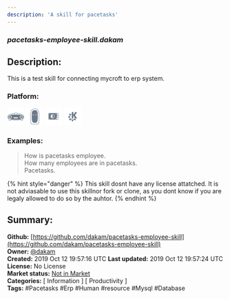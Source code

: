 ```yaml
---
description: 'A skill for pacetasks'
---
```


### _pacetasks-employee-skill.dakam_  
## Description:  
This is a test skill for connecting mycroft to erp system.  
  
  
### Platform:  
 ![Mark I](../.gitbook/assets/mark-1-icon.png)  ![Mark II](../.gitbook/assets/mark-2-icon.png)  ![Picroft](../.gitbook/assets/picroft-icon.png)  ![plasmoid](../.gitbook/assets/kde.png)   
### Examples:  
> How is pacetasks employee.  
> How many employees are in pacetasks.  
> Pacetasks.  
  
{% hint style="danger" %}
This skill dosnt have any license attatched. It is not adviasable to use this skillnor fork or clone, as you dont know if you are legaly allowed to do so by the auhtor.
{% endhint %}
  
## Summary:  
**Github:** [https://github.com/dakam/pacetasks-employee-skill](https://github.com/dakam/pacetasks-employee-skill)  
**Owner:** [@dakam](https://github.com/dakam)  
**Created:** 2019 Oct 12 19:57:16 UTC  **Last updated:** 2019 Oct 12 19:57:24 UTC  
**License:** No License  
**Market status:** [Not in Market](https://market.mycroft.ai/skill/)  
**Categories:** [ Information ] [ Productivity ]   
**Tags:** \#Pacetasks \#Erp \#Human \#resource \#Mysql \#Database   
